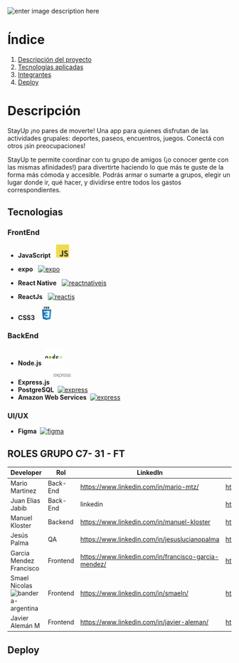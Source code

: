 ![enter image description here](https://i.ibb.co/qx8pV8z/stayup.png)

# Índice

1. [Descripción del proyecto](#descripcion)
2. [Tecnologías aplicadas](#tecnologias)
3. [Integrantes](#integrantes)
4. [Deploy](#deploy)

<a name="descripcion"></a>

# Descripción

StayUp ¡no pares de moverte! Una app para quienes disfrutan de las actividades grupales: deportes, paseos, encuentros, juegos. Conectá con otros ¡sin preocupaciones!

StayUp te permite coordinar con tu grupo de amigos (¡o conocer gente con las mismas afinidades!) para divertirte haciendo lo que más te guste de la forma más cómoda y accesible. Podrás armar o sumarte a grupos, elegir un lugar donde ir, qué hacer, y dividirse entre todos los gastos correspondientes.

<a name="tecnologias"></a>

## Tecnologias

### **FrontEnd**

-   **JavaScript** &nbsp; <a href="https://developer.mozilla.org/en-US/docs/Web/JavaScript" rel="nofollow"> <img src="https://raw.githubusercontent.com/devicons/devicon/master/icons/javascript/javascript-original.svg" alt="javascript"  width="30" height="30" style="max-width: 100%;"> </a>

*   **expo** &nbsp; <a href="https://expo.dev/" rel="nofollow"> <img src="https://d33wubrfki0l68.cloudfront.net/554c3b0e09cf167f0281fda839a5433f2040b349/ecfc9/img/header_logo.svg" alt="expo" width="30" height="30" style="max-width: 100%;"> </a>

*   **React Native** &nbsp; <a href="https://reactnative.dev/" rel="nofollow"> <img src="https://d33wubrfki0l68.cloudfront.net/554c3b0e09cf167f0281fda839a5433f2040b349/ecfc9/img/header_logo.svg" alt="reactnativejs" width="30" height="30" style="max-width: 100%;"> </a>

*   **ReactJs** &nbsp; <a href="https://reactjs.org/" rel="nofollow"> <img src="https://d33wubrfki0l68.cloudfront.net/554c3b0e09cf167f0281fda839a5433f2040b349/ecfc9/img/header_logo.svg" alt="reactjs" width="30" height="30" style="max-width: 100%;"> </a>

-   **CSS3** &nbsp; <a href="https://www.w3schools.com/css/" rel="nofollow"> <img src="https://raw.githubusercontent.com/devicons/devicon/master/icons/css3/css3-original-wordmark.svg" alt="css3" width="30" height="30" style="max-width: 100%;"> </a>

### **BackEnd**

-   **Node.js**&nbsp; <a href="https://nodejs.org" rel="nofollow"> <img src="https://raw.githubusercontent.com/devicons/devicon/master/icons/nodejs/nodejs-original-wordmark.svg" alt="nodejs" width="40" height="40" style="max-width: 100%;"> </a>
-   **Express.js**&nbsp; <a href="https://expressjs.com" rel="nofollow"> <img src="https://raw.githubusercontent.com/devicons/devicon/master/icons/express/express-original-wordmark.svg" alt="express" width="40" height="40" style="max-width: 100%;"> </a>
-   **PostgreSQL**&nbsp; <a href="https://www.postgresql.org/" rel="nofollow"> <img src="http://www.geomapik.com/wp-content/uploads/2019/09/postgresql-logo-921x1024.png" alt="express" width="40" height="40" style="max-width: 100%;"> </a>
-   **Amazon Web Services**&nbsp; <a href="https://aws.amazon.com/es/" rel="nofollow"> <img src="https://upload.wikimedia.org/wikipedia/commons/thumb/9/93/Amazon_Web_Services_Logo.svg/1200px-Amazon_Web_Services_Logo.svg.png" alt="express" width="40" height="40" style="max-width: 100%;"> </a>

### **UI/UX**

-   **Figma**&nbsp; <a href="https://www.figma.com/" rel="nofollow"> <img src="https://camo.githubusercontent.com/ed93c2b000a76ceaad1503e7eb9356591b885227e82a36a005b9d3498b303ba5/68747470733a2f2f7777772e766563746f726c6f676f2e7a6f6e652f6c6f676f732f6669676d612f6669676d612d69636f6e2e737667" alt="figma" width="25" height="25" data-canonical-src="https://www.vectorlogo.zone/logos/figma/figma-icon.svg" style="max-width: 100%;"> </a>

<a name="integrantes"></a>

## ROLES GRUPO C7- 31 - FT

| Developer                                                                                                                                                                                                                          | Rol      | LinkedIn                                             | GitHub - Figma                      |
| ---------------------------------------------------------------------------------------------------------------------------------------------------------------------------------------------------------------------------------- | -------- | ---------------------------------------------------- | ----------------------------------- |
| Mario Martinez                                                                                                                                                                                                                     | Back-End | https://www.linkedin.com/in/mario-mtz/               | https://github.com/soymariomtz      |
| Juan Elias Jabib                                                                                                                                                                                                                   | Back-End | linkedin                                             | https://github.com/JuanEliasJabib02 |
| Manuel Kloster                                                                                                                                                                                                                     | Backend  | https://www.linkedin.com/in/manuel-kloster           | https://github.com/Nekrocow/        |
| Jesús Palma                                                                                                                                                                                                                        | QA       | https://www.linkedin.com/in/jesuslucianopalma        | https://github.com/JesusLPalma      |
| Garcia Mendez Francisco                                                                                                                                                                                                            | Frontend | https://www.linkedin.com/in/francisco-garcia-mendez/ | https://github.com/frangmen         |
| Smael Nicolas <img alt='bandera-argentina' src='https://upload.wikimedia.org/wikipedia/commons/thumb/1/1a/Flag_of_Argentina.svg/800px-Flag_of_Argentina.svg.png?20120912082242' width="15" height="10" style="max-width: 100%;" /> | Frontend | https://www.linkedin.com/in/smaeln/                  | https://github.com/SmaelNicolas     |
| Javier Alemán M                                                                                                                                                                                                                    | Frontend | https://www.linkedin.com/in/javier-aleman/           | https://github.com/gitjaleman       |

<a name="deploy"></a>

## Deploy
